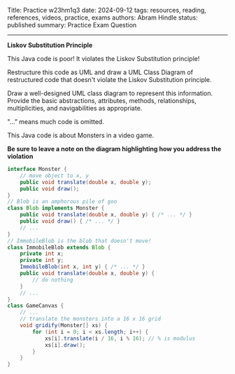 Title: Practice w23hm1q3
date: 2024-09-12
tags: resources, reading, references, videos, practice, exams
authors: Abram Hindle
status: published
summary: Practice Exam Question

----

**Liskov Substitution Principle**

This Java code is poor! It violates the Liskov Substitution principle!

Restructure this code as UML and draw a UML Class Diagram of restructured code that doesn't violate the Liskov Substitution principle.

Draw a well-designed UML class diagram to represent this information. Provide the basic abstractions, attributes, methods, relationships, multiplicities, and navigabilities as appropriate.

"...” means much code is omitted.

This Java code is about Monsters in a video game.

**Be sure to leave a note on the diagram highlighting how you address the violation**

```java
interface Monster {
    // move object to x, y
    public void translate(double x, double y);
    public void draw();
}
// Blob is an amphorous pile of goo
class Blob implements Monster {
    public void translate(double x, double y) { /* ... */ }
    public void draw() { /* ... */ }
    // ...
}
// ImmobileBlob is the blob that doesn't move!
class ImmobileBlob extends Blob {
    private int x;
    private int y;
    ImmobileBlob(int x, int y) { /* ... */ }
    public void translate(double x, double y) {
        // do nothing
    }
    // ...
}
class GameCanvas {
    // ...
    // translate the monsters into a 16 x 16 grid
    void gridify(Monster[] xs) {
        for (int i = 0; i < xs.length; i++) {
            xs[i].translate(i / 16, i % 16); // % is modulus
            xs[i].draw();
        }
    }
}
```